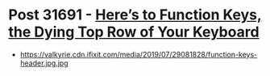 # Post 31691 - [Here&#8217;s to Function Keys, the Dying Top Row of Your Keyboard](https://www.ifixit.com/News/31691/heres-to-function-keys-the-dying-top-row-of-your-keyboard)

- https://valkyrie.cdn.ifixit.com/media/2019/07/29081828/function-keys-header.jpg.jpg
